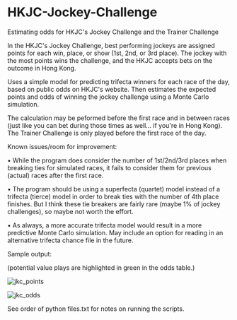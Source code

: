# HKJC-Jockey-Challenge
Estimating odds for HKJC's Jockey Challenge and the Trainer Challenge

In the HKJC's Jockey Challenge, best performing jockeys are assigned points for each win, place, or show (1st, 2nd, or 3rd place). The jockey with the most points wins the challenge, and the HKJC accepts bets on the outcome in Hong Kong.

Uses a simple model for predicting trifecta winners for each race of the day, based on public odds on HKJC's website. Then estimates the expected points and odds of winning the jockey challenge using a Monte Carlo simulation.

The calculation may be peformed before the first race and in between races (just like you can bet during those times as well... if you're in Hong Kong).  The Trainer Challenge is only played before the first race of the day.

Known issues/room for improvement:

• While the program does consider the number of 1st/2nd/3rd places when breaking ties for simulated races, it fails to consider them for previous (actual) races after the first race.

• The program should be using a superfecta (quartet) model instead of a trifecta (tierce) model in order to break ties with the number of 4th place finishes.  But I think these tie breakers are fairly rare (maybe 1% of jockey challenges), so maybe not worth the effort.

• As always, a more accurate trifecta model would result in a more predictive Monte Carlo simulation.  May include an option for reading in an alternative trifecta chance file in the future.

Sample output:

(potential value plays are highlighted in green in the odds table.)

![jkc_points](https://user-images.githubusercontent.com/69921853/195150494-b8945974-83f2-4b0c-af96-fb3ad395e39b.jpg)

![jkc_odds](https://user-images.githubusercontent.com/69921853/195150517-c2dfe4d9-c9e0-44e2-92fc-f556cf683039.jpg)

See order of python files.txt for notes on running the scripts.
